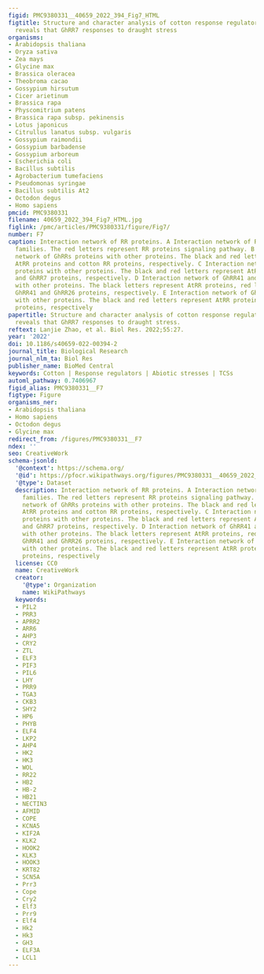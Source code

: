 ```yaml
---
figid: PMC9380331__40659_2022_394_Fig7_HTML
figtitle: Structure and character analysis of cotton response regulator genes family
  reveals that GhRR7 responses to draught stress
organisms:
- Arabidopsis thaliana
- Oryza sativa
- Zea mays
- Glycine max
- Brassica oleracea
- Theobroma cacao
- Gossypium hirsutum
- Cicer arietinum
- Brassica rapa
- Physcomitrium patens
- Brassica rapa subsp. pekinensis
- Lotus japonicus
- Citrullus lanatus subsp. vulgaris
- Gossypium raimondii
- Gossypium barbadense
- Gossypium arboreum
- Escherichia coli
- Bacillus subtilis
- Agrobacterium tumefaciens
- Pseudomonas syringae
- Bacillus subtilis At2
- Octodon degus
- Homo sapiens
pmcid: PMC9380331
filename: 40659_2022_394_Fig7_HTML.jpg
figlink: /pmc/articles/PMC9380331/figure/Fig7/
number: F7
caption: Interaction network of RR proteins. A Interaction network of RR proteins
  families. The red letters represent RR proteins signaling pathway. B Interaction
  network of GhRRs proteins with other proteins. The black and red letters represent
  AtRR proteins and cotton RR proteins, respectively. C Interaction network of GhRR7
  proteins with other proteins. The black and red letters represent AtRR proteins
  and GhRR7 proteins, respectively. D Interaction network of GhRR41 and GhRR26 proteins
  with other proteins. The black letters represent AtRR proteins, red letters represent
  GhRR41 and GhRR26 proteins, respectively. E Interaction network of GhRR28 proteins
  with other proteins. The black and red letters represent AtRR proteins and GhRR28
  proteins, respectively
papertitle: Structure and character analysis of cotton response regulator genes family
  reveals that GhRR7 responses to draught stress.
reftext: Lanjie Zhao, et al. Biol Res. 2022;55:27.
year: '2022'
doi: 10.1186/s40659-022-00394-2
journal_title: Biological Research
journal_nlm_ta: Biol Res
publisher_name: BioMed Central
keywords: Cotton | Response regulators | Abiotic stresses | TCSs
automl_pathway: 0.7406967
figid_alias: PMC9380331__F7
figtype: Figure
organisms_ner:
- Arabidopsis thaliana
- Homo sapiens
- Octodon degus
- Glycine max
redirect_from: /figures/PMC9380331__F7
ndex: ''
seo: CreativeWork
schema-jsonld:
  '@context': https://schema.org/
  '@id': https://pfocr.wikipathways.org/figures/PMC9380331__40659_2022_394_Fig7_HTML.html
  '@type': Dataset
  description: Interaction network of RR proteins. A Interaction network of RR proteins
    families. The red letters represent RR proteins signaling pathway. B Interaction
    network of GhRRs proteins with other proteins. The black and red letters represent
    AtRR proteins and cotton RR proteins, respectively. C Interaction network of GhRR7
    proteins with other proteins. The black and red letters represent AtRR proteins
    and GhRR7 proteins, respectively. D Interaction network of GhRR41 and GhRR26 proteins
    with other proteins. The black letters represent AtRR proteins, red letters represent
    GhRR41 and GhRR26 proteins, respectively. E Interaction network of GhRR28 proteins
    with other proteins. The black and red letters represent AtRR proteins and GhRR28
    proteins, respectively
  license: CC0
  name: CreativeWork
  creator:
    '@type': Organization
    name: WikiPathways
  keywords:
  - PIL2
  - PRR3
  - APRR2
  - ARR6
  - AHP3
  - CRY2
  - ZTL
  - ELF3
  - PIF3
  - PIL6
  - LHY
  - PRR9
  - TGA3
  - CKB3
  - SHY2
  - HP6
  - PHYB
  - ELF4
  - LKP2
  - AHP4
  - HK2
  - HK3
  - WOL
  - RR22
  - HB2
  - HB-2
  - HB21
  - NECTIN3
  - AFMID
  - COPE
  - KCNA5
  - KIF2A
  - KLK2
  - HOOK2
  - KLK3
  - HOOK3
  - KRT82
  - SCN5A
  - Prr3
  - Cope
  - Cry2
  - Elf3
  - Prr9
  - Elf4
  - Hk2
  - Hk3
  - GH3
  - ELF3A
  - LCL1
---
```

